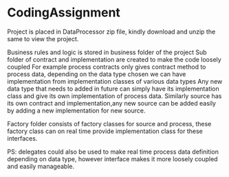 # CodingAssignment

Project is placed in DataProcessor zip file, kindly download and unzip the same to view the project.

Business rules and logic is stored in business folder of the project
	Sub folder of contract and implementation are created to make the code loosely coupled
	For example process contracts only gives contract method to process data, depending on the data type chosen we can have implementation from implementation classes of     various data types
	Any new data type that needs to added in future can simply have its implementation class and give its own implementation of process data.
	Similarly source has its own contract and implementation,any new source can be added easily by adding a new implementation for new source.
	
Factory folder consists of factory classes for source and process, these factory class can on real time provide implementation class for these interfaces.

PS: delegates could also be used to make real time process data definition depending on data type, however interface makes it more loosely coupled and easily manageable.
